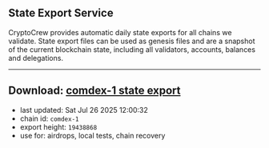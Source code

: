 ## State Export Service
CryptoCrew provides automatic daily state exports for all chains we validate. State export files can be used as genesis files and are a snapshot of the current blockchain state, including all validators, accounts, balances and delegations.

---
**Download: [comdex-1 state export](https://dl-eu2.ccvalidators.com/SERVICE/comdex/comdex-1_export_19438868.json)**
---

- last updated: Sat Jul 26 2025 12:00:32
- chain id: `comdex-1`
- export height: `19438868`
- use for: airdrops, local tests, chain recovery

